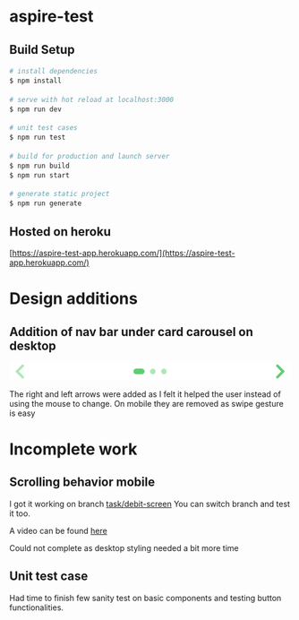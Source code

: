 # aspire-test

## Build Setup

```bash
# install dependencies
$ npm install

# serve with hot reload at localhost:3000
$ npm run dev

# unit test cases
$ npm run test

# build for production and launch server
$ npm run build
$ npm run start

# generate static project
$ npm run generate
```

## Hosted on heroku

[https://aspire-test-app.herokuapp.com/](https://aspire-test-app.herokuapp.com/)

# Design additions

## Addition of nav bar under card carousel on desktop

![footer-image](./static/footer.png)

The right and left arrows were added as I felt it helped the user instead of using the mouse to change. On mobile they are removed as swipe gesture is easy

# Incomplete work

## Scrolling behavior mobile

I got it working on branch [task/debit-screen](https://github.com/Sidhanthsur/debit-card/tree/task/debit-screen) You can switch branch and test it too.

A video can be found [here](https://drive.google.com/file/d/1Qr-k5ti3LlQYp80A9YqUDMwnaf91KpvS/view)

Could not complete as desktop styling needed a bit more time

## Unit test case

Had time to finish few sanity test on basic components and testing button functionalities.
